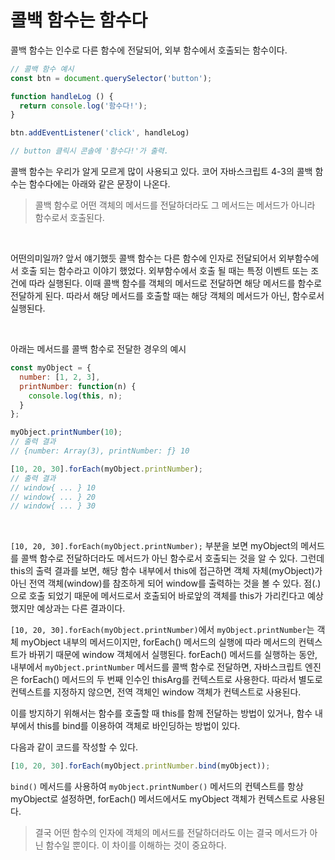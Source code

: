 # 콜백 함수는 함수다
콜백 함수는 인수로 다른 함수에 전달되어, 외부 함수에서 호출되는 함수이다.
```js
// 콜백 함수 예시 
const btn = document.querySelector('button');

function handleLog () {
  return console.log('함수다!');
}

btn.addEventListener('click', handleLog)

// button 클릭시 콘솔에 '함수다!'가 출력.
```

콜백 함수는 우리가 알게 모르게 많이 사용되고 있다. 코어 자바스크립트 4-3의 콜백 함수는 함수다에는 아래와 같은 문장이 나온다. 
>콜백 함수로 어떤 객체의 메서드를 전달하더라도 그 메서드는 메서드가 아니라 함수로서 호출된다.

<br>

어떤의미일까?
앞서 얘기했듯 콜백 함수는 다른 함수에 인자로 전달되어서 외부함수에서 호출 되는 함수라고 이야기 했었다. 외부함수에서 호출 될 때는 특정 이벤트 또는 조건에 따라 실행된다. 이때 콜백 함수를 객체의 메서드로 전달하면 해당 메서드를 함수로 전달하게 된다. 따라서 해당 메서드를 호출할 때는 해당 객체의 메서드가 아닌, 함수로서 실행된다.

<br>

아래는 메서드를 콜백 함수로 전달한 경우의 예시
```js
const myObject = {
  number: [1, 2, 3],
  printNumber: function(n) {
    console.log(this, n);
  }
};

myObject.printNumber(10); 
// 출력 결과 
// {number: Array(3), printNumber: ƒ} 10

[10, 20, 30].forEach(myObject.printNumber);
// 출력 결과
// window{ ... } 10
// window{ ... } 20
// window{ ... } 30
```

<br>

`[10, 20, 30].forEach(myObject.printNumber);` 부분을 보면 myObject의 메서드를 콜백 함수로 전달하더라도 메서드가 아닌 함수로서 호출되는 것을 알 수 있다. 그런데 this의 출력 결과를 보면, 해당 함수 내부에서 this에 접근하면 객체 자체(myObject)가 아닌 전역 객체(window)를 참조하게 되어 window를 출력하는 것을 볼 수 있다. 점(.)으로 호출 되었기 때문에 메서드로서 호출되어 바로앞의 객체를 this가 가리킨다고 예상했지만 예상과는 다른 결과이다. 

`[10, 20, 30].forEach(myObject.printNumber)`에서 `myObject.printNumber`는 객체 myObject 내부의 메서드이지만, forEach() 메서드의 실행에 따라 메서드의 컨텍스트가 바뀌기 때문에 window 객체에서 실행된다. forEach() 메서드를 실행하는 동안, 내부에서 `myObject.printNumber` 메서드를 콜백 함수로 전달하면, 자바스크립트 엔진은 forEach() 메서드의 두 번째 인수인 thisArg를 컨텍스트로 사용한다. 따라서 별도로 컨텍스트를 지정하지 않으면, 전역 객체인 window 객체가 컨텍스트로 사용된다.

이를 방지하기 위해서는 함수를 호출할 때 this를 함께 전달하는 방법이 있거나, 함수 내부에서 this를 bind를 이용하여 객체로 바인딩하는 방법이 있다.

다음과 같이 코드를 작성할 수 있다.

```js
[10, 20, 30].forEach(myObject.printNumber.bind(myObject));

```
`bind()` 메서드를 사용하여 `myObject.printNumber()` 메서드의 컨텍스트를 항상 myObject로 설정하면, forEach() 메서드에서도 myObject 객체가 컨텍스트로 사용된다.


> 결국 어떤 함수의 인자에 객체의 메서드를 전달하더라도 이는 결국 메서드가 아닌 함수일 뿐이다. 이 차이를 이해하는 것이 중요하다.
